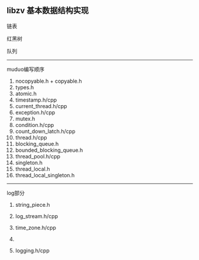 ## libzv 基本数据结构实现

链表

红黑树

队列

---
muduo编写顺序

1. nocopyable.h + copyable.h
2. types.h
3. atomic.h
4. timestamp.h/cpp
5. current_thread.h/cpp
6. exception.h/cpp
7. mutex.h
8. condition.h/cpp
9. count_down_latch.h/cpp
10. thread.h/cpp
11. blocking_queue.h
12. bounded_blocking_queue.h 
13. thread_pool.h/cpp 
14. singleton.h 
15. thread_local.h 
16. thread_local_singleton.h
---
log部分
1. string_piece.h
2. log_stream.h/cpp
3. time_zone.h/cpp
4. 


17. logging.h/cpp